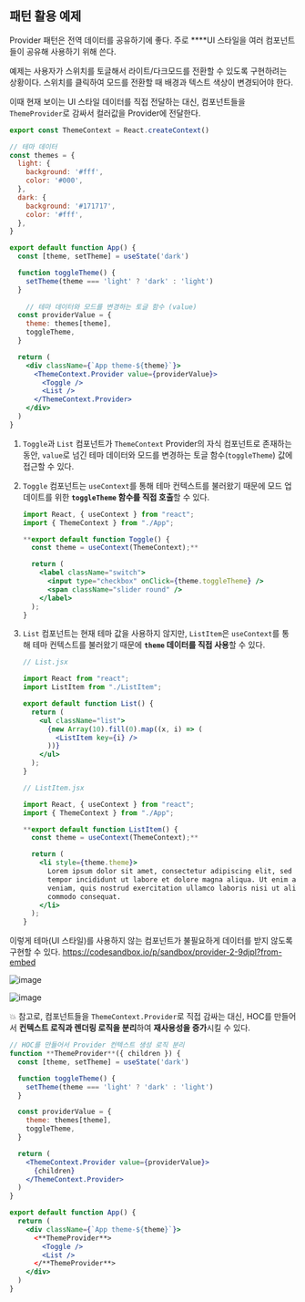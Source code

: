## 패턴 활용 예제

 Provider 패턴은 전역 데이터를 공유하기에 좋다. 주로 ****UI 스타일을 여러 컴포넌트들이 공유해 사용하기 위해 쓴다.

 예제는 사용자가 스위치를 토글해서 라이트/다크모드를 전환할 수 있도록 구현하려는 상황이다. 스위치를 클릭하여 모드를 전환할 때 배경과 텍스트 색상이 변경되어야 한다.

 이때 현재 보이는 UI 스타일 데이터를 직접 전달하는 대신, 컴포넌트들을 `ThemeProvider`로 감싸서 컬러값을 Provider에 전달한다.

```jsx
export const ThemeContext = React.createContext()

// 테마 데이터
const themes = {
  light: {
    background: '#fff',
    color: '#000',
  },
  dark: {
    background: '#171717',
    color: '#fff',
  },
}

export default function App() {
  const [theme, setTheme] = useState('dark')

  function toggleTheme() {
    setTheme(theme === 'light' ? 'dark' : 'light')
  }
	
	// 테마 데이터와 모드를 변경하는 토글 함수 (value)
  const providerValue = {
    theme: themes[theme],
    toggleTheme,
  }

  return (
    <div className={`App theme-${theme}`}>
      <ThemeContext.Provider value={providerValue}>
        <Toggle />
        <List />
      </ThemeContext.Provider>
    </div>
  )
}
```

1. `Toggle`과 `List` 컴포넌트가 `ThemeContext` Provider의 자식 컴포넌트로 존재하는 동안, `value`로 넘긴 테마 데이터와 모드를 변경하는 토글 함수(`toggleTheme`) 값에 접근할 수 있다.

1. `Toggle` 컴포넌트는 `useContext`를 통해 테마 컨텍스트를 불러왔기 때문에 모드 업데이트를 위한 **`toggleTheme` 함수를 직접 호출**할 수 있다.
    
    ```jsx
    import React, { useContext } from "react";
    import { ThemeContext } from "./App";
    
    **export default function Toggle() {
      const theme = useContext(ThemeContext);**
    
      return (
        <label className="switch">
          <input type="checkbox" onClick={theme.toggleTheme} />
          <span className="slider round" />
        </label>
      );
    }
    ```
    
2. `List` 컴포넌트는 현재 테마 값을 사용하지 않지만, `ListItem`은 `useContext`를 통해 테마 컨텍스트를 불러왔기 때문에 **`theme` 데이터를 직접 사용**할 수 있다.
    
    ```jsx
    // List.jsx
    
    import React from "react";
    import ListItem from "./ListItem";
    
    export default function List() {
      return (
        <ul className="list">
          {new Array(10).fill(0).map((x, i) => (
            <ListItem key={i} />
          ))}
        </ul>
      );
    }
    ```
    
    ```jsx
    // ListItem.jsx
    
    import React, { useContext } from "react";
    import { ThemeContext } from "./App";
    
    **export default function ListItem() {
      const theme = useContext(ThemeContext);**
    
      return (
        <li style={theme.theme}>
          Lorem ipsum dolor sit amet, consectetur adipiscing elit, sed do eiusmod
          tempor incididunt ut labore et dolore magna aliqua. Ut enim ad minim
          veniam, quis nostrud exercitation ullamco laboris nisi ut aliquip ex ea
          commodo consequat.
        </li>
      );
    }
    ```
    

 이렇게 테마(UI 스타일)를 사용하지 않는 컴포넌트가 불필요하게 데이터를 받지 않도록 구현할 수 있다. https://codesandbox.io/p/sandbox/provider-2-9djpl?from-embed

![image](https://github.com/user-attachments/assets/61387dd9-c3a7-4299-8388-95afb6697c67)

![image](https://github.com/user-attachments/assets/32381a4f-c633-4ad7-b6ea-ea66244bb767)


💥 참고로, 컴포넌트들을 `ThemeContext.Provider`로 직접 감싸는 대신, HOC를 만들어서 **컨텍스트 로직과 렌더링 로직을 분리**하여 **재사용성을 증가**시킬 수 있다.

```jsx
// HOC를 만들어서 Provider 컨텍스트 생성 로직 분리
function **ThemeProvider**({ children }) {
  const [theme, setTheme] = useState('dark')

  function toggleTheme() {
    setTheme(theme === 'light' ? 'dark' : 'light')
  }

  const providerValue = {
    theme: themes[theme],
    toggleTheme,
  }

  return (
    <ThemeContext.Provider value={providerValue}>
      {children}
    </ThemeContext.Provider>
  )
}

export default function App() {
  return (
    <div className={`App theme-${theme}`}>
      <**ThemeProvider**>
        <Toggle />
        <List />
      </**ThemeProvider**>
    </div>
  )
}
```